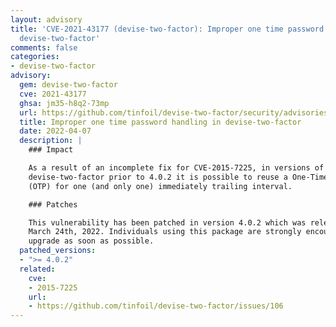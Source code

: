 ```yaml
---
layout: advisory
title: 'CVE-2021-43177 (devise-two-factor): Improper one time password handling in
  devise-two-factor'
comments: false
categories:
- devise-two-factor
advisory:
  gem: devise-two-factor
  cve: 2021-43177
  ghsa: jm35-h8q2-73mp
  url: https://github.com/tinfoil/devise-two-factor/security/advisories/GHSA-jm35-h8q2-73mp
  title: Improper one time password handling in devise-two-factor
  date: 2022-04-07
  description: |
    ### Impact

    As a result of an incomplete fix for CVE-2015-7225, in versions of
    devise-two-factor prior to 4.0.2 it is possible to reuse a One-Time-Password
    (OTP) for one (and only one) immediately trailing interval.

    ### Patches

    This vulnerability has been patched in version 4.0.2 which was released on
    March 24th, 2022. Individuals using this package are strongly encouraged to
    upgrade as soon as possible.
  patched_versions:
  - ">= 4.0.2"
  related:
    cve:
    - 2015-7225
    url:
    - https://github.com/tinfoil/devise-two-factor/issues/106
---
```

